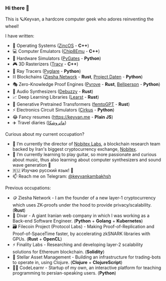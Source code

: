 ### Hi there 👋

This is 🪐Keyvan, a hardcore computer geek who adores reinventing the wheel!

I have written:
 - 🐧 Operating Systems ([ZincOS](https://github.com/keyvank/zincos) - **C++**)
 - 💻 Computer Emulators ([Chip8Emu](https://github.com/keyvank/chip8emu) - **C++**)
 - 🔌 Hardware Simulators ([PyGates](https://github.com/keyvank/pygates) - **Python**)
 - 🎮 3D Rasterizers ([Tracy](https://github.com/keyvank/tracy) - **C++**)
 - 🎱 Ray Tracers ([Pyglare](https://github.com/keyvank/pyglare) - **Python**)
 - ⛓️ Blockchains ([Ziesha Network](https://github.com/ziesha-network/bazuka) - **Rust**, [Project Daten](https://github.com/xdtlab/pydaten) - **Python**)
 - 🎭 Zero-Knowledge Proof Engines ([Pyrove](https://github.com/keyvank/pyrove) - **Rust**, [Bellperson](https://github.com/filecoin-project/bellperson) - **Python**)
 - 🎵 Audio Synthesizers ([Debuzzy](https://github.com/keyvank/debuzzy) - **Rust**)
 - 📈 Deep Learning Libraries ([Learst](https://github.com/keyvank/learst) - **Rust**)
 - 🤖 Generative Pretrained Transformers ([femtoGPT](https://github.com/keyvank/femtoGPT) - **Rust**)
 - ⚡ Electronics Circuit Simulators ([Cirkus](https://github.com/keyvank/cirkus) - **Python**)
 - 😂 Fancy resumes (https://keyvan.me - **Plain JS**)
 - ✈️ Travel diaries ([ماتروشکا](https://matrushka.ir))

Curious about my current occupation?

- 🔭 I’m currently the director of [Nobitex Labs](https://labs.nobitex.ir), a blockchain research team backed by Iran's biggest cryptocurrency exchange, [Nobitex](https://nobitex.ir).
- 🎸 I’m currently learning to play guitar, so more passionate and curious about music, thus also learning about computer synthesizers and sound wave generation 🎵
- 🇷🇺 Изучаю русский язык! 👅
- 📫 Reach me on Telegram: [@keyvankambakhsh](https://t.me/keyvankambakhsh)

Previous occupations:

 - 🪙 Ziesha Network - I am the founder of a new layer-1 cryptocurrency which uses ZK-proofs under the hood to provide privacy/scalability. (**Rust**)
 - 🧱 Divar - A giant Iranian web company in which I was working as a Back-end Software Engineer. (**Python** + **Golang** + **Kubernetes**)
 - 🗃️ Filecoin Project (Protocol Labs) - Making Proof-of-Replication and Proof-of-SpaceTime faster, by accelerating zkSNARK libraries with GPUs. (**Rust** + **OpenCL**)
 - ⚡ Finality Labs - Researching and developing layer-2 scalability solutions for Ethereum blockchain. (**Solidity**)
 - 🤑 Stellar Asset Management - Building an infrastructure for trading-bots to operate in, using Clojure. (**Clojure** + **ClojureScript**)
 - 🧑‍🏫 CodeLearnr - Startup of my own, an interactive platform for teaching programming to persian-speaking users. (**Python**)
